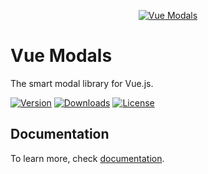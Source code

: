<p align="center">
  <a href="https://vue-modals.byoutloud.com" target="_blank" rel="noopener noreferrer">
    <img src="https://vue-modals.byoutloud.com/images/social.png" alt="Vue Modals">
  </a>
</p>


# Vue Modals
The smart modal library for Vue.js.

<p>
  <a href="https://www.npmjs.com/package/@outloud/vue-modals"><img src="https://badgen.net/npm/v/@outloud/vue-modals/latest" alt="Version"></a>
  <a href="https://npmcharts.com/compare/@outloud/vue-modals?minimal=true"><img src="https://badgen.net/npm/dm/@outloud/vue-modals" alt="Downloads"></a>
  <a href="https://www.npmjs.com/package/@outloud/vue-modals"><img src="https://img.shields.io/npm/l/@outloud/vue-modals.svg?sanitize=true" alt="License"></a>
</p>

## Documentation
To learn more, check [documentation](https://vue-modals.byoutloud.com/).
